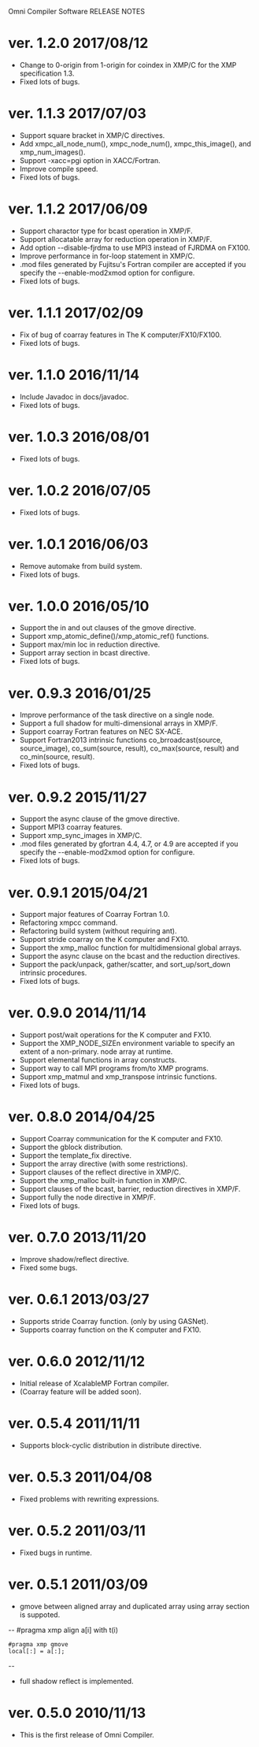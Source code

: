 Omni Compiler Software RELEASE NOTES

# ver. 1.2.0    2017/08/12
* Change to 0-origin from 1-origin for coindex in XMP/C for the XMP specification 1.3.
* Fixed lots of bugs.

# ver. 1.1.3     2017/07/03
* Support square bracket in XMP/C directives.
* Add xmpc_all_node_num(), xmpc_node_num(), xmpc_this_image(), and xmp_num_images().
* Support -xacc=pgi option in XACC/Fortran.
* Improve compile speed.
* Fixed lots of bugs.

# ver. 1.1.2      2017/06/09
* Support charactor type for bcast operation in XMP/F.
* Support allocatable array for reduction operation in XMP/F.
* Add option --disable-fjrdma to use MPI3 instead of FJRDMA on FX100.
* Improve performance in for-loop statement in XMP/C.
* .mod files generated by Fujitsu's Fortran compiler are accepted if you specify the --enable-mod2xmod option for configure.
* Fixed lots of bugs.

# ver. 1.1.1      2017/02/09
* Fix of bug of coarray features in The K computer/FX10/FX100.
* Fixed lots of bugs.

# ver. 1.1.0      2016/11/14
* Include Javadoc in docs/javadoc.
* Fixed lots of bugs.

# ver. 1.0.3      2016/08/01
* Fixed lots of bugs.

# ver. 1.0.2      2016/07/05
* Fixed lots of bugs.

# ver. 1.0.1      2016/06/03
* Remove automake from build system.
* Fixed lots of bugs.

# ver. 1.0.0      2016/05/10
* Support the in and out clauses of the gmove directive.
* Support xmp_atomic_define()/xmp_atomic_ref() functions.
* Support max/min loc in reduction directive.
* Support array section in bcast directive.
* Fixed lots of bugs.

# ver. 0.9.3      2016/01/25
* Improve performance of the task directive on a single node.
* Support a full shadow for multi-dimensional arrays in XMP/F.
* Support coarray Fortran features on NEC SX-ACE.
* Support Fortran2013 intrinsic functions co_brroadcast(source, source_image), co_sum(source, result), co_max(source, result) and co_min(source, result).
* Fixed lots of bugs.

# ver. 0.9.2      2015/11/27
* Support the async clause of the gmove directive.
* Support MPI3 coarray features.
* Support xmp_sync_images in XMP/C.
* .mod files generated by gfortran 4.4, 4.7, or 4.9 are accepted if you specify the --enable-mod2xmod option for configure.
* Fixed lots of bugs.

# ver. 0.9.1      2015/04/21
* Support major features of Coarray Fortran 1.0.
* Refactoring xmpcc command.
* Refactoring build system (without requiring ant).
* Support stride coarray on the K computer and FX10.
* Support the xmp_malloc function for multidimensional global arrays.
* Support the async clause on the bcast and the reduction directives.
* Support the pack/unpack, gather/scatter, and sort_up/sort_down intrinsic procedures.
* Fixed lots of bugs.

# ver. 0.9.0      2014/11/14
* Support post/wait operations for the K computer and FX10.
* Support the XMP_NODE_SIZEn environment variable to specify an extent of a non-primary.
  node array at runtime.
* Support elemental functions in array constructs.
* Support way to call MPI programs from/to XMP programs.
* Support xmp_matmul and xmp_transpose intrinsic functions.
* Fixed lots of bugs.

# ver. 0.8.0      2014/04/25
* Support Coarray communication for the K computer and FX10.
* Support the gblock distribution.
* Support the template_fix directive.
* Support the array directive (with some restrictions).
* Support clauses of the reflect directive in XMP/C.
* Support the xmp_malloc built-in function in XMP/C.
* Support clauses of the bcast, barrier, reduction directives in XMP/F.
* Support fully the node directive in XMP/F.
* Fixed lots of bugs.

# ver. 0.7.0      2013/11/20
* Improve shadow/reflect directive.
* Fixed some bugs.

# ver. 0.6.1      2013/03/27
* Supports stride Coarray function. (only by using GASNet).
* Supports coarray function on the K computer and FX10.

# ver. 0.6.0      2012/11/12
* Initial release of XcalableMP Fortran compiler.
* (Coarray feature will be added soon).

# ver. 0.5.4      2011/11/11
* Supports block-cyclic distribution in distribute directive.

# ver. 0.5.3      2011/04/08
* Fixed problems with rewriting expressions.

# ver. 0.5.2      2011/03/11
* Fixed bugs in runtime.

# ver. 0.5.1      2011/03/09
* gmove between aligned array and duplicated array using array section is suppoted.

--
    #pragma xmp align a[i] with t(i)

    #pragma xmp gmove
    local[:] = a[:];
--

* full shadow reflect is implemented.

# ver. 0.5.0	2010/11/13
* This is the first release of Omni Compiler.
